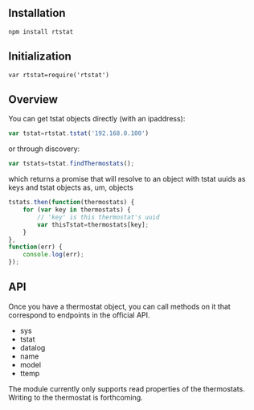 ## Installation

`npm install rtstat`

## Initialization

`var rtstat=require('rtstat')`

## Overview

You can get tstat objects directly (with an ipaddress):

```js
var tstat=rtstat.tstat('192.168.0.100')
```

or through discovery:

```js
var tstats=tstat.findThermostats();
```

which returns a promise that will resolve to an object with tstat uuids as keys and tstat objects as, um, objects

```js
tstats.then(function(thermostats) {
	for (var key in thermostats) {
		// 'key' is this thermostat's uuid
    	var thisTstat=thermostats[key];
	}
},
function(err) {
	console.log(err);
});
```

## API

Once you have a thermostat object, you can call methods on it that correspond to endpoints in the official API.

* sys
* tstat
* datalog
* name
* model
* ttemp

The module currently only supports read properties of the thermostats. Writing to the thermostat is forthcoming.